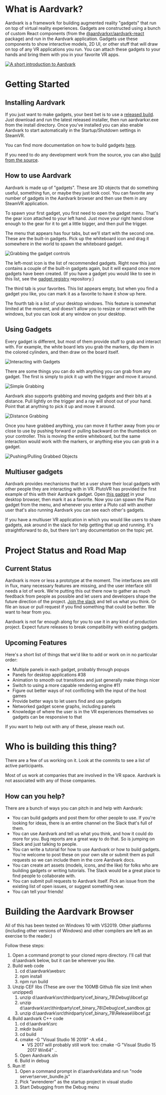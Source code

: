 # What is Aardvark?

Aardvark is a framework for building augmented reality "gadgets" that run on top of virtual reality experiences. 
Gadgets are constructed using a bunch of custom React components (from the [@aardvarkxr/aardvark-react](https://www.npmjs.com/package/@aardvarkxr/aardvark-react) package) and run in the Aardvark application.
Gadgets use these components to show interactive models, 2D UI, or other stuff that will draw on top of any VR applications you run.
You can attach these gadgets to your hands and bring them with you in your favorite VR apps.

[![A short introduction to Aardvark](https://aardvarkxr.github.io/aardvark/images/Aardvark_intro_preview.png)](http://www.youtube.com/watch?v=pux6RbySUMU "A short introduction to Aardvark")

# Getting Started

## Installing Aardvark

If you just want to make gadgets, your best bet is to use a <a href="https://github.com/JoeLudwig/aardvark/releases">released build</a>.
Just download and run the latest released installer, then run aardvarkxr.exe from the install directory.
Once you've installed you can also enable Aardvark to start automatically in the Startup/Shutdown settings in SteamVR.

You can find more documentation on how to build gadgets [here](https://aardvarkxr.github.io/aardvark/).

If you need to do any development work from the source, you can also [build from the source](#building-the-aardvark-browser).

## How to use Aardvark

Aardvark is made up of "gadgets". 
These are 3D objects that do something useful, something fun, or maybe they just look cool.
You can favorite any number of gadgets in the Aardvark browser and then use them in any SteamVR application.

To spawn your first gadget, you first need to open the gadget menu. 
That's the gear icon attached to your left hand. 
Just move your right hand close enough to the gear for it to get a little bigger, and then pull the trigger. 

The menu that appears has four tabs, but we'll start with the second one. 
These are the built-in gadgets.
Pick up the whiteboard icon and drag it somewhere in the world to spawn the whiteboard gadget. 

![Grabbing the gadget controls](https://aardvarkxr.github.io/aardvark/images/create_gadget_from_menu.webp)

The left-most icon is the list of recommended gadgets.
Right now this just contains a couple of the built-in gadgets again, but it will expand once more gadgets have been created.
(If you have a gadget you would like to see in this list, see the [gadget registry](https://github.com/aardvarkxr/gadget-registry/blob/master/registry.json) repository.)

The third tab is your favorites.
This list appears empty, but when you find a gadget you like, you can mark it as a favorite to have it show up here.

The fourth tab is a list of your desktop windows.
This feature is somewhat limited at the moment, and doesn't allow you to resize or interact with the windows, but you can look at any window on your desktop.

## Using Gadgets

Every gadget is different, but most of them provide stuff to grab and interact with. 
For example, the white board lets you grab the markers, dip them in the colored cylinders, and then draw on the board itself.

![Interacting with Gadgets](https://aardvarkxr.github.io/aardvark/images/use_whiteboard.webp)

There are some things you can do with anything you can grab from any gadget.
The first is simply to pick it up with the trigger and move it around.

![Simple Grabbing](https://aardvarkxr.github.io/aardvark/images/move_gadget_simple.webp)

Aardvark also supports grabbing and moving gadgets and their bits at a distance.
Pull lightly on the trigger and a ray will shoot out of your hand. 
Point that at anything to pick it up and move it around.

![Distance Grabbing](https://aardvarkxr.github.io/aardvark/images/move_gadget_ray.webp)

Once you have grabbed anything, you can move it further away from you or close to use by pushing forward or pulling backward on the thumbstick on your controller.
This is moving the entire whiteboard, but the same interaction would work with the markers, or anything else you can grab in a gadget.

![Pushing/Pulling Grabbed Objects](https://aardvarkxr.github.io/aardvark/images/move_gadget_force.webp)

## Multiuser gadgets

Aardvark provides mechanisms that let a user share their local gadgets with other people they are interacting with in VR. 
PlutoVR has provided the first example of this with their Aardvark gadget.
Open [this gadget](http://aardvark.pluto-api.com/) in your desktop browser, then mark it as a favorite.
Now you can spawn the Pluto gadget from the menu, and whenever you enter a Pluto call with another user that's also running Aardvark you can see each other's gadgets.

If you have a multiuser VR application in which you would like users to share gadgets, ask around in the slack for help getting that up and running.
It's straightforward to do, but there isn't any documentation on the topic yet. 

# Project Status and Road Map

## Current Status

Aardvark is more or less a prototype at the moment.
The interfaces are still in flux, many necessary features are missing, and the user interface still needs a lot of work.
We're putting this out there now to gather as much feedback from people as possible and let users and developers shape the future direction of the project. 
[Join the slack](https://join.slack.com/t/aardvarkxr/shared_invite/enQtODU1MTM3NjI5OTg3LTM0MGI4NzRjZDBjYTJjN2E1ZWIxNjU5MzdmNWZjMWVmM2UzMWE4MWZhOWY1YzI2MDMzZDNmZjhhNzViY2YxYWU) and tell us what you think.
Or file an issue or pull request if you find something that could be better. 
We want to hear from you.

Aardvark is not far enough along for you to use it in any kind of production project.
Expect future releases to break compatibility with existing gadgets.

## Upcoming Features

Here's a short list of things that we'd like to add or work on in no particular order:

* Multiple panels in each gadget, probably through popups
* Panels for desktop applications #38
* Animation to smooth  out transitions and just generally make things nicer
* Switch to using a more capable rendering engine #11
* Figure out better ways of not conflicting with the input of the host games
* Provide better ways to let users find and use gadgets
* Networked gadget scene graphs, including panels
* Knowledge of where the user is in the VR experiences themselves so gadgets can be responsive to that

If you want to help out with any of these, please reach out.

# Who is building this thing?

There are a few of us working on it.
Look at the commits to see a list of active participants.

Most of us work at companies that are involved in the VR space.
Aardvark is not associated with any of those companies.

## How can you help?

There are a bunch of ways you can pitch in and help with Aardvark:

* You can build gadgets and post them for other people to use. If you're looking for ideas, there is an entire channel on the Slack that's full of them.
* You can use Aardvark and tell us what you think, and how it could do more for you. Bug reports are a great way to do that. So is jumping on Slack and just talking to people.
* You can write a tutorial for how to use Aardvark or how to build gadgets. You're welcome to post these on your own site or submit them as pull requests so we can include them in the core Aardvark docs.
* You can create art assets (models, icons, and the like) for folks who are building gadgets or writing tutorials. The Slack would be a great place to find people to collaborate with.
* You can submit pull requests to Aardvark itself. Pick an issue from the existing list of open issues, or suggest something new.
* You can tell your friends!

# Building the Aardvark Browser

All of this has been tested on Windows 10 with VS2019.
Other platforms (including other versions of Windows) and other compilers are left as an exercise to the reader.)

Follow these steps:

1. Open a command prompt to your cloned repro directory. I'll call that d:\aardvark below, but it can be wherever you like.
2. Build web code
   1. cd d:\aardvark\websrc
   2. npm install
   3. npm run build
3. Unzip CEF libs (These are over the 100MB Github file size limit when unzipped)
   1. unzip d:\aardvark\src\thirdparty\cef_binary_78\Debug\libcef.gz
   2. unzip d:\aardvark\src\thirdparty\cef_binary_78\Debug\cef_sandbox.gz
   3. unzip d:\aardvark\src\thirdparty\cef_binary_78\Release\libcef.gz
4. Build aardvark C++ code
   1. cd d:\aardvark\src
   2. mkdir build
   3. cd build
   4. cmake -G "Visual Studio 16 2019" -A x64 .. 
      * VS 2017 will probably still work too: cmake -G "Visual Studio 15 2017 Win64" .. 
   5. Open Aardvark.sln 
   6. Build in debug
5. Run it!
   1. Open a command prompt in d:\aardvark\data and run "node server\server_bundle.js"
   1. Pick "avrenderer" as the startup project in visual studio
   2. Start Debugging from the Debug menu


